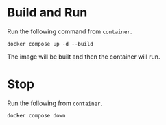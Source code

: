 # Build and Run
Run the following command from `container`.

```
docker compose up -d --build
```

The image will be built and then the container will run. 

# Stop 
Run the following from `container`.

```
docker compose down 
```

